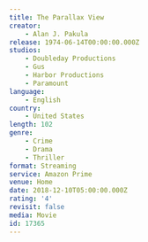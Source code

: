 ```yaml
---
title: The Parallax View
creator:
    - Alan J. Pakula
release: 1974-06-14T00:00:00.000Z
studios:
    - Doubleday Productions
    - Gus
    - Harbor Productions
    - Paramount
language:
    - English
country:
    - United States
length: 102
genre:
    - Crime
    - Drama
    - Thriller
format: Streaming
service: Amazon Prime
venue: Home
date: 2018-12-10T05:00:00.000Z
rating: '4'
revisit: false
media: Movie
id: 17365
---
```



